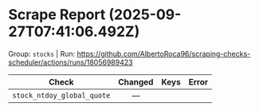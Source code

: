 # Scrape Report (2025-09-27T07:41:06.492Z)

Group: `stocks`  |  Run: https://github.com/AlbertoRoca96/scraping-checks-scheduler/actions/runs/18056989423

| Check | Changed | Keys | Error |
|---|:---:|:--|:--|
| `stock_ntdoy_global_quote` | — |  |  |
